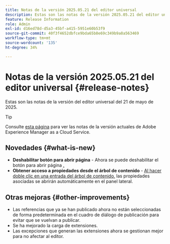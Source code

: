 ```yaml
---
title: Notas de la versión 2025.05.21 del editor universal
description: Estas son las notas de la versión 2025.05.21 del editor universal.
feature: Release Information
role: Admin
exl-id: d16ed78d-d5a3-45bf-a415-5951e60b53f9
source-git-commit: 40f3f4652dbfce9bda65b8e69c349b9a8a563469
workflow-type: tm+mt
source-wordcount: '135'
ht-degree: 34%

---
```



# Notas de la versión 2025.05.21 del editor universal {#release-notes}

Estas son las notas de la versión del editor universal del 21 de mayo de 2025.

>[!TIP]
>
>Consulte [esta página](/help/release-notes/release-notes-cloud/release-notes-current.md) para ver las notas de la versión actuales de Adobe Experience Manager as a Cloud Service.

## Novedades {#what-is-new}

* **Deshabilitar botón para abrir página** - Ahora se puede deshabilitar el botón para abrir página [.](/help/implementing/universal-editor/customizing.md#open-page)
* **Obtener acceso a propiedades desde el árbol de contenido** - [Al hacer doble clic en una entrada del árbol de contenido,](/help/sites-cloud/authoring/universal-editor/navigation.md) las propiedades asociadas se abrirán automáticamente en el panel lateral.

## Otras mejoras {#other-improvements}

* Las referencias que ya se han publicado ahora no están seleccionadas de forma predeterminada en el cuadro de diálogo de publicación para evitar que se vuelvan a publicar.
* Se ha mejorado la carga de extensiones.
* Las excepciones que generan las extensiones ahora se gestionan mejor para no afectar al editor.
